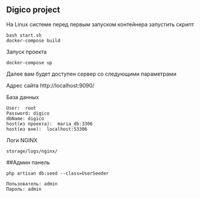 ## Digico project

На Linux системе перед первым запуском контейнера запустить скрипт 

    bash start.sh
    docker-compose build

Запуск проекта 

    docker-compose up  


Далее вам будет доступен сервер со следующими параметрами 

Адрес сайта http://localhost:9090/

База данных
    
    User:  root
    Password: digico
    dbName: digico
    host(из проекта):  maria_db:3306
    host(из вне):  localhost:53306
    
    
    
Логи NGINX 
    
    storage/logs/nginx/
    

##Админ панель

    php artisan db:seed --class=UserSeeder

    Пользователь: admin
    Пароль: admin
